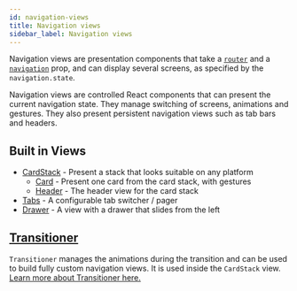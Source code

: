 ```yaml
---
id: navigation-views
title: Navigation views
sidebar_label: Navigation views
---
```


Navigation views are presentation components that take a [`router`](routers.md) and a [`navigation`](navigation-prop.md) prop, and can display several screens, as specified by the `navigation.state`.

Navigation views are controlled React components that can present the current navigation state. They manage switching of screens, animations and gestures. They also present persistent navigation views such as tab bars and headers.

## Built in Views

- [CardStack](https://github.com/react-navigation/react-navigation/blob/1.x/src/views/CardStack/CardStack.js) - Present a stack that looks suitable on any platform
    + [Card](https://github.com/react-navigation/react-navigation/blob/1.x/src/views/CardStack/Card.js) - Present one card from the card stack, with gestures
    + [Header](https://github.com/react-navigation/react-navigation/blob/1.x/src/views/Header/Header.js) - The header view for the card stack
- [Tabs](https://github.com/react-navigation/react-navigation/blob/1.x/src/views/TabView/TabView.js) - A configurable tab switcher / pager
- [Drawer](https://github.com/react-navigation/react-navigation/blob/1.x/src/views/Drawer/DrawerView.js) - A view with a drawer that slides from the left


## [Transitioner](transitioner.md)

`Transitioner` manages the animations during the transition and can be used to build fully custom navigation views. It is used inside the `CardStack` view. [Learn more about Transitioner here.](transitioner.md)
